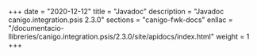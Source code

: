 +++
date        = "2020-12-12"
title       = "Javadoc"
description = "Javadoc canigo.integration.psis 2.3.0"
sections    = "canigo-fwk-docs"
enllac		= "/documentacio-llibreries/canigo.integration.psis/2.3.0/site/apidocs/index.html"
weight		= 1
+++
